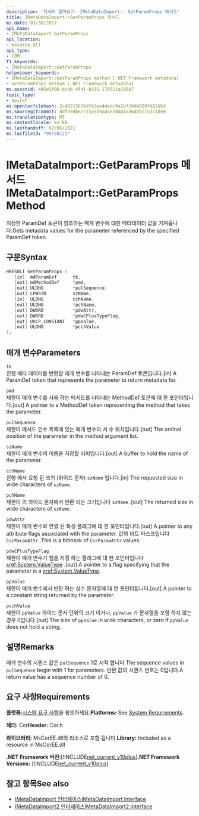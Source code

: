 ```yaml
---
description: '자세히 알아보기: IMetaDataImport:: GetParamProps 메서드'
title: IMetaDataImport::GetParamProps 메서드
ms.date: 03/30/2017
api_name:
- IMetaDataImport.GetParamProps
api_location:
- mscoree.dll
api_type:
- COM
f1_keywords:
- IMetaDataImport::GetParamProps
helpviewer_keywords:
- IMetaDataImport::GetParamProps method [.NET Framework metadata]
- GetParamProps method [.NET Framework metadata]
ms.assetid: 4d5e5f00-bcab-4f41-b191-176511a186a7
topic_type:
- apiref
ms.openlocfilehash: 2c48215836dfb3ae44edc9a2bf10d4028fd82bb3
ms.sourcegitcommit: ddf7edb67715a5b9a45e3dd44536dabc153c1de0
ms.translationtype: MT
ms.contentlocale: ko-KR
ms.lasthandoff: 02/06/2021
ms.locfileid: "99728121"
---
```

# <a name="imetadataimportgetparamprops-method"></a><span data-ttu-id="2521e-103">IMetaDataImport::GetParamProps 메서드</span><span class="sxs-lookup"><span data-stu-id="2521e-103">IMetaDataImport::GetParamProps Method</span></span>

<span data-ttu-id="2521e-104">지정한 ParamDef 토큰이 참조하는 매개 변수에 대한 메타데이터 값을 가져옵니다.</span><span class="sxs-lookup"><span data-stu-id="2521e-104">Gets metadata values for the parameter referenced by the specified ParamDef token.</span></span>  
  
## <a name="syntax"></a><span data-ttu-id="2521e-105">구문</span><span class="sxs-lookup"><span data-stu-id="2521e-105">Syntax</span></span>  
  
```cpp  
HRESULT GetParamProps (  
   [in]  mdParamDef      tk,  
   [out] mdMethodDef     *pmd,  
   [out] ULONG           *pulSequence,  
   [out] LPWSTR          szName,  
   [in]  ULONG           cchName,  
   [out] ULONG           *pchName,  
   [out] DWORD           *pdwAttr,  
   [out] DWORD           *pdwCPlusTypeFlag,  
   [out] UVCP_CONSTANT   *ppValue,  
   [out] ULONG           *pcchValue  
);  
```  
  
## <a name="parameters"></a><span data-ttu-id="2521e-106">매개 변수</span><span class="sxs-lookup"><span data-stu-id="2521e-106">Parameters</span></span>  

 `tk`  
 <span data-ttu-id="2521e-107">진행 메타 데이터를 반환할 매개 변수를 나타내는 ParamDef 토큰입니다.</span><span class="sxs-lookup"><span data-stu-id="2521e-107">[in] A ParamDef token that represents the parameter to return metadata for.</span></span>  
  
 `pmd`  
 <span data-ttu-id="2521e-108">제한이 매개 변수를 사용 하는 메서드를 나타내는 MethodDef 토큰에 대 한 포인터입니다.</span><span class="sxs-lookup"><span data-stu-id="2521e-108">[out] A pointer to a MethodDef token representing the method that takes the parameter.</span></span>  
  
 `pulSequence`  
 <span data-ttu-id="2521e-109">제한이 메서드 인수 목록에 있는 매개 변수의 서 수 위치입니다.</span><span class="sxs-lookup"><span data-stu-id="2521e-109">[out] The ordinal position of the parameter in the method argument list.</span></span>  
  
 `szName`  
 <span data-ttu-id="2521e-110">제한이 매개 변수의 이름을 저장할 버퍼입니다.</span><span class="sxs-lookup"><span data-stu-id="2521e-110">[out] A buffer to hold the name of the parameter.</span></span>  
  
 `cchName`  
 <span data-ttu-id="2521e-111">진행 에서 요청 된 크기 (와이드 문자) `szName` 입니다.</span><span class="sxs-lookup"><span data-stu-id="2521e-111">[in] The requested size in wide characters of `szName`.</span></span>  
  
 `pchName`  
 <span data-ttu-id="2521e-112">제한이 의 와이드 문자에서 반환 되는 크기입니다 `szName` .</span><span class="sxs-lookup"><span data-stu-id="2521e-112">[out] The returned size in wide characters of `szName`.</span></span>  
  
 `pdwAttr`  
 <span data-ttu-id="2521e-113">제한이 매개 변수와 연결 된 특성 플래그에 대 한 포인터입니다.</span><span class="sxs-lookup"><span data-stu-id="2521e-113">[out] A pointer to any attribute flags associated with the parameter.</span></span> <span data-ttu-id="2521e-114">값의 비트 마스크입니다 `CorParamAttr` .</span><span class="sxs-lookup"><span data-stu-id="2521e-114">This is a bitmask of `CorParamAttr` values.</span></span>  
  
 `pdwCPlusTypeFlag`  
 <span data-ttu-id="2521e-115">제한이 매개 변수가 임을 지정 하는 플래그에 대 한 포인터입니다 <xref:System.ValueType> .</span><span class="sxs-lookup"><span data-stu-id="2521e-115">[out] A pointer to a flag specifying that the parameter is a <xref:System.ValueType>.</span></span>  
  
 `ppValue`  
 <span data-ttu-id="2521e-116">제한이 매개 변수에서 반환 하는 상수 문자열에 대 한 포인터입니다.</span><span class="sxs-lookup"><span data-stu-id="2521e-116">[out] A pointer to a constant string returned by the parameter.</span></span>  
  
 `pcchValue`  
 <span data-ttu-id="2521e-117">제한이 `ppValue` 와이드 문자 단위의 크기 이거나, `ppValue` 가 문자열을 포함 하지 않는 경우 0입니다.</span><span class="sxs-lookup"><span data-stu-id="2521e-117">[out] The size of `ppValue` in wide characters, or zero if `ppValue` does not hold a string.</span></span>  
  
## <a name="remarks"></a><span data-ttu-id="2521e-118">설명</span><span class="sxs-lookup"><span data-stu-id="2521e-118">Remarks</span></span>

<span data-ttu-id="2521e-119">매개 변수의 시퀀스 값은 `pulSequence` 1로 시작 합니다.</span><span class="sxs-lookup"><span data-stu-id="2521e-119">The sequence values in `pulSequence` begin with 1 for parameters.</span></span> <span data-ttu-id="2521e-120">반환 값의 시퀀스 번호는 0입니다.</span><span class="sxs-lookup"><span data-stu-id="2521e-120">A return value has a sequence number of 0.</span></span>

## <a name="requirements"></a><span data-ttu-id="2521e-121">요구 사항</span><span class="sxs-lookup"><span data-stu-id="2521e-121">Requirements</span></span>  

 <span data-ttu-id="2521e-122">**플랫폼:**[시스템 요구 사항](../../get-started/system-requirements.md)을 참조하세요.</span><span class="sxs-lookup"><span data-stu-id="2521e-122">**Platforms:** See [System Requirements](../../get-started/system-requirements.md).</span></span>  
  
 <span data-ttu-id="2521e-123">**헤더:** Cor</span><span class="sxs-lookup"><span data-stu-id="2521e-123">**Header:** Cor.h</span></span>  
  
 <span data-ttu-id="2521e-124">**라이브러리:** MsCorEE.dll의 리소스로 포함 됩니다.</span><span class="sxs-lookup"><span data-stu-id="2521e-124">**Library:** Included as a resource in MsCorEE.dll</span></span>  
  
 <span data-ttu-id="2521e-125">**.NET Framework 버전:**[!INCLUDE[net_current_v10plus](../../../../includes/net-current-v10plus-md.md)]</span><span class="sxs-lookup"><span data-stu-id="2521e-125">**.NET Framework Versions:** [!INCLUDE[net_current_v10plus](../../../../includes/net-current-v10plus-md.md)]</span></span>  
  
## <a name="see-also"></a><span data-ttu-id="2521e-126">참고 항목</span><span class="sxs-lookup"><span data-stu-id="2521e-126">See also</span></span>

- [<span data-ttu-id="2521e-127">IMetaDataImport 인터페이스</span><span class="sxs-lookup"><span data-stu-id="2521e-127">IMetaDataImport Interface</span></span>](imetadataimport-interface.md)
- [<span data-ttu-id="2521e-128">IMetaDataImport2 인터페이스</span><span class="sxs-lookup"><span data-stu-id="2521e-128">IMetaDataImport2 Interface</span></span>](imetadataimport2-interface.md)
